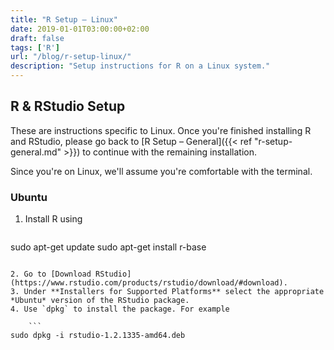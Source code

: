 ```yaml
---
title: "R Setup – Linux"
date: 2019-01-01T03:00:00+02:00
draft: false
tags: ['R']
url: "/blog/r-setup-linux/"
description: "Setup instructions for R on a Linux system."
---
```


## R & RStudio Setup

These are instructions specific to Linux. Once you're finished installing R and RStudio, please go back to [R Setup – General]({{< ref "r-setup-general.md" >}}) to continue with the remaining installation.

Since you're on Linux, we'll assume you're comfortable with the terminal.

### Ubuntu

 1. Install R using

     ```
sudo apt-get update
sudo apt-get install r-base
```

2. Go to [Download RStudio](https://www.rstudio.com/products/rstudio/download/#download).
3. Under **Installers for Supported Platforms** select the appropriate *Ubuntu* version of the RStudio package.
4. Use `dpkg` to install the package. For example

    ```
sudo dpkg -i rstudio-1.2.1335-amd64.deb
```